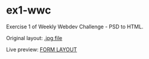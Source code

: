 # ex1-wwc
Exercise 1 of Weekly Webdev Challenge - PSD to HTML.

Original layout: [.jpg file](https://raw.githubusercontent.com/taurusx/ex1-wwc/gh-pages/img/1.jpg)

Live preview: 
[FORM LAYOUT](https://taurusx.github.io/ex1-wwc/)